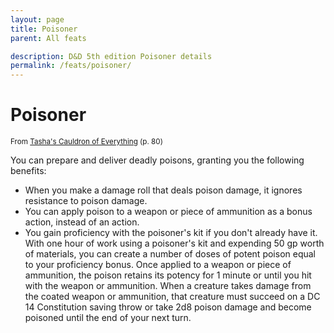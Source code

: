 ```yaml
---
layout: page
title: Poisoner
parent: All feats

description: D&D 5th edition Poisoner details
permalink: /feats/poisoner/
---
```


# Poisoner

<small>From <a target="_blank" href="https://dnd.wizards.com/products/tabletop-games/rpg-products/tashas-cauldron-everything">Tasha's Cauldron of Everything</a> (p. 80)</small>


You can prepare and deliver deadly poisons, granting you the following benefits:
- When you make a damage roll that deals poison damage, it ignores resistance to poison damage.
- You can apply poison to a weapon or piece of ammunition as a bonus action, instead of an action.
- You gain proficiency with the poisoner's kit if you don't already have it. With one hour of work using a poisoner's kit and expending 50 gp worth of materials, you can create a number of doses of potent poison equal to your proficiency bonus. Once applied to a weapon or piece of ammunition, the poison retains its potency for 1 minute or until you hit with the weapon or ammunition. When a creature takes damage from the coated weapon or ammunition, that creature must succeed on a DC 14 Constitution saving throw or take 2d8 poison damage and become poisoned until the end of your next turn.